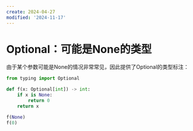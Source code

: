 ```yaml
---
create: 2024-04-27
modified: '2024-11-17'
---
```


# Optional：可能是None的类型

​	由于某个参数可能是None的情况非常常见，因此提供了Optional的类型标注：

```python
from typing import Optional

def f(x: Optional[int]) -> int:
    if x is None:
        return 0
    return x

f(None)
f(0)
```